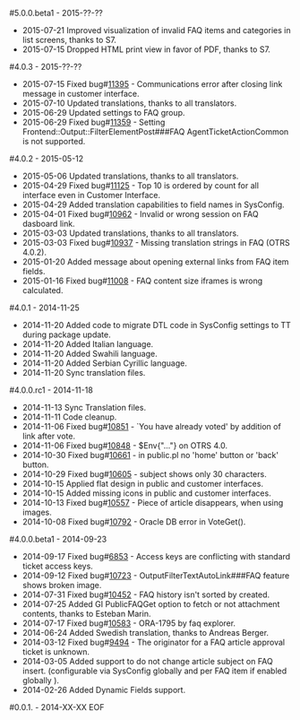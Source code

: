 #5.0.0.beta1 - 2015-??-??
 - 2015-07-21 Improved visualization of invalid FAQ items and categories in list screens, thanks to S7.
 - 2015-07-15 Dropped HTML print view in favor of PDF, thanks to S7.

#4.0.3 - 2015-??-??
 - 2015-07-15 Fixed bug#[11395](http://bugs.otrs.org/show_bug.cgi?id=11395) - Communications error after closing link message in customer interface.
 - 2015-07-10 Updated translations, thanks to all translators.
 - 2015-06-29 Updated settings to FAQ group.
 - 2015-06-29 Fixed bug#[11359](http://bugs.otrs.org/show_bug.cgi?id=11359) - Setting Frontend::Output::FilterElementPost###FAQ AgentTicketActionCommon is not supported.

#4.0.2 - 2015-05-12
 - 2015-05-06 Updated translations, thanks to all translators.
 - 2015-04-29 Fixed bug#[11125](http://bugs.otrs.org/show_bug.cgi?id=11125) - Top 10 is ordered by count for all interface even in Customer Interface.
 - 2015-04-29 Added translation capabilities to field names in SysConfig.
 - 2015-04-01 Fixed bug#[10962](http://bugs.otrs.org/show_bug.cgi?id=10962) - Invalid or wrong session on FAQ dasboard link.
 - 2015-03-03 Updated translations, thanks to all translators.
 - 2015-03-03 Fixed bug#[10937](http://bugs.otrs.org/show_bug.cgi?id=10937) - Missing translation strings in FAQ (OTRS 4.0.2).
 - 2015-01-20 Added message about opening external links from FAQ item fields.
 - 2015-01-16 Fixed bug#[11008](http://bugs.otrs.org/show_bug.cgi?id=11008) - FAQ content size iframes is wrong calculated.

#4.0.1 - 2014-11-25
 - 2014-11-20 Added code to migrate DTL code in SysConfig settings to TT during package update.
 - 2014-11-20 Added Italian language.
 - 2014-11-20 Added Swahili language.
 - 2014-11-20 Added Serbian Cyrillic language.
 - 2014-11-20 Sync translation files.

#4.0.0.rc1 - 2014-11-18
 - 2014-11-13 Sync Translation files.
 - 2014-11-11 Code cleanup.
 - 2014-11-06 Fixed bug#[10851](http://bugs.otrs.org/show_bug.cgi?id=10851) - `You have already voted' by addition of link after vote.
 - 2014-11-06 Fixed bug#[10848](http://bugs.otrs.org/show_bug.cgi?id=10848) - $Env{"..."} on OTRS 4.0.
 - 2014-10-30 Fixed bug#[10661](http://bugs.otrs.org/show_bug.cgi?id=10661) - in public.pl no 'home' button or 'back' button.
 - 2014-10-29 Fixed bug#[10605](http://bugs.otrs.org/show_bug.cgi?id=10605) - subject shows only 30 characters.
 - 2014-10-15 Applied flat design in public and customer interfaces.
 - 2014-10-15 Added missing icons in public and customer interfaces.
 - 2014-10-13 Fixed bug#[10557](http://bugs.otrs.org/show_bug.cgi?id=10557) - Piece of article disappears, when using images.
 - 2014-10-08 Fixed bug#[10792](http://bugs.otrs.org/show_bug.cgi?id=10792) - Oracle DB error in VoteGet().

#4.0.0.beta1 - 2014-09-23
 - 2014-09-17 Fixed bug#[6853](http://bugs.otrs.org/show_bug.cgi?id=6853) - Access keys are conflicting with standard ticket access keys.
 - 2014-09-12 Fixed bug#[10723](http://bugs.otrs.org/show_bug.cgi?id=10723) - OutputFilterTextAutoLink###FAQ feature shows broken image.
 - 2014-07-31 Fixed bug#[10452](http://bugs.otrs.org/show_bug.cgi?id=10452) - FAQ history isn't sorted by created.
 - 2014-07-25 Added GI PublicFAQGet option to fetch or not attachment contents, thanks to Esteban Marin.
 - 2014-07-17 Fixed bug#[10583](http://bugs.otrs.org/show_bug.cgi?id=10583) - ORA-1795 by faq explorer.
 - 2014-06-24 Added Swedish translation, thanks to Andreas Berger.
 - 2014-03-12 Fixed bug#[9494](http://bugs.otrs.org/show_bug.cgi?id=9494) - The originator for a FAQ article approval ticket is unknown.
 - 2014-03-05 Added support to do not change article subject on FAQ insert. (configurable via SysConfig globally and per FAQ item if enabled globally ).
 - 2014-02-26 Added Dynamic Fields support.

#0.0.1. - 2014-XX-XX
EOF

